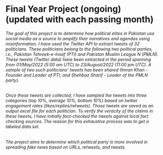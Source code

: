 # Final Year Project (ongoing) (updated with each passing month)

###### The goal of this project is to determine how political elites in Pakistan use social media as a source to amplify their narratives and agendas using misinformation. I have used the Twitter API to extract tweets of 32 politicians. These politicians belong to the following two political parties, i.e., Pakistan Tehreek-e-Insaf (PTI) and Pakistan Muslim League N (PMLN). These tweets (Twitter data) have been extracted in the period spanning from 01/May/2022 (5:00 am UTC) to 23/August/2022 (11:00 pm UTC). A sample of two such politicians’ tweets has been shared (Imran Khan - Founder and Leader of PTI, and Shehbaz Sharif - Leader of the PMLN party).  

###### Once these tweets are collected, I have sampled the tweets into three categories (top 10%, average 10%, bottom 10%) based on twitter engagement rates (likes/replies/retweets). Those tweets are saved as an output excel file for each politician. To verify the veracity of the claims in these tweets, I have initially fact-checked the tweets against local fact checking sources. The reason for this exhaustive process was to get a labeled data set. 

###### The project aims to determine which political party is more involved in spreading fake news based on URLs, retweets, and tweets.
